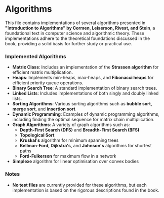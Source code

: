# Algorithms

This file contains implementations of several algorithms presented in **"Introduction to Algorithms" by Cormen, Leiserson, Rivest, and Stein**, a foundational text in computer science and algorithmic theory. These implementations adhere to the theoretical foundations discussed in the book, providing a solid basis for further study or practical use.

### Implemented Algorithms

- **Matrix Class**: Includes an implementation of the **Strassen algorithm** for efficient matrix multiplication.
- **Heaps**: Implements min-heaps, max-heaps, and **Fibonacci heaps** for efficient priority queue operations.
- **Binary Search Tree**: A standard implementation of binary search trees.
- **Linked Lists**: Includes implementations of both singly and doubly linked lists.
- **Sorting Algorithms**: Various sorting algorithms such as **bubble sort**, **merge sort**, and **insertion sort**.
- **Dynamic Programming**: Examples of dynamic programming algorithms, including finding the optimal sequence for matrix chain multiplication.
- **Graph Algorithms**: A variety of graph algorithms such as:
  - **Depth-First Search (DFS)** and **Breadth-First Search (BFS)**
  - **Topological Sort**
  - **Kruskal's** algorithm for minimum spanning trees
  - **Bellman-Ford**, **Dijkstra's**, and **Johnson's** algorithms for shortest paths
  - **Ford-Fulkerson** for maximum flow in a network
- **Simplexe** algorithm for linear optimisation over convex bodies

### Notes

- **No test files** are currently provided for these algorithms, but each implementation is based on the rigorous descriptions found in the book.
